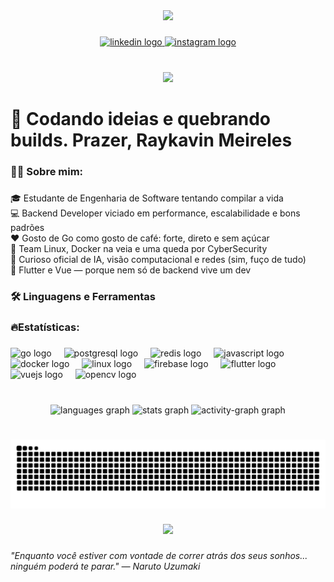 <div align="center">
  <img height="200" src="https://lh3.googleusercontent.com/d/1n68qa7w84E-rFBZ9f9X97ed974v_kzpT"  />
</div>

###

<div align="center">
  <a href="https://www.linkedin.com/in/raykavin-dev" target="_blank">
    <img src="https://raw.githubusercontent.com/maurodesouza/profile-readme-generator/master/src/assets/icons/social/linkedin/default.svg" width="37" height="25" alt="linkedin logo"  />
  </a>
  <a href="https://www.instagram.com/raykavin.dev" target="_blank">
    <img src="https://raw.githubusercontent.com/maurodesouza/profile-readme-generator/master/src/assets/icons/social/instagram/default.svg" width="37" height="25" alt="instagram logo"  />
  </a>
</div>

###

<br clear="both">

<div align="center">
  <img src="https://visitor-badge.laobi.icu/badge?page_id=raykavin.raykavin&left_color=tomato"  />
</div>

###

<h1 align="left">👋 Codando ideias e quebrando builds. Prazer, Raykavin Meireles</h1>

###

<h3 align="left">👩‍💻  Sobre mim:</h3>

###

<p align="left">🎓 Estudante de Engenharia de Software tentando compilar a vida<br>💻 Backend Developer viciado em performance, escalabilidade e bons padrões<br>❤️ Gosto de Go como gosto de café: forte, direto e sem açúcar<br>🐧 Team Linux, Docker na veia e uma queda por CyberSecurity<br>🧠 Curioso oficial de IA, visão computacional e redes (sim, fuço de tudo)<br>📱 Flutter e Vue — porque nem só de backend vive um dev</p>

###

<h3 align="left">🛠 Linguagens e Ferramentas</h3>

###

<h3 align="left">🔥Estatísticas:</h3>

###

<div align="left">
  <img src="https://cdn.jsdelivr.net/gh/devicons/devicon/icons/go/go-original.svg" height="40" alt="go logo"  />
  <img width="12" />
  <img src="https://cdn.jsdelivr.net/gh/devicons/devicon/icons/postgresql/postgresql-original.svg" height="40" alt="postgresql logo"  />
  <img width="12" />
  <img src="https://cdn.jsdelivr.net/gh/devicons/devicon/icons/redis/redis-original.svg" height="40" alt="redis logo"  />
  <img width="12" />
  <img src="https://cdn.jsdelivr.net/gh/devicons/devicon/icons/javascript/javascript-original.svg" height="40" alt="javascript logo"  />
  <img width="12" />
  <img src="https://cdn.jsdelivr.net/gh/devicons/devicon/icons/docker/docker-plain-wordmark.svg" height="40" alt="docker logo"  />
  <img width="12" />
  <img src="https://cdn.jsdelivr.net/gh/devicons/devicon/icons/linux/linux-original.svg" height="40" alt="linux logo"  />
  <img width="12" />
  <img src="https://cdn.jsdelivr.net/gh/devicons/devicon/icons/firebase/firebase-plain-wordmark.svg" height="40" alt="firebase logo"  />
  <img width="12" />
  <img src="https://cdn.jsdelivr.net/gh/devicons/devicon/icons/flutter/flutter-original.svg" height="40" alt="flutter logo"  />
  <img width="12" />
  <img src="https://cdn.jsdelivr.net/gh/devicons/devicon/icons/vuejs/vuejs-original.svg" height="40" alt="vuejs logo"  />
  <img width="12" />
  <img src="https://cdn.jsdelivr.net/gh/devicons/devicon/icons/opencv/opencv-original.svg" height="40" alt="opencv logo"  />
</div>

###

<br clear="both">

<div align="center">
  <img src="https://github-readme-stats.vercel.app/api/top-langs?username=raykavin&locale=pt-br&hide_title=false&layout=compact&card_width=320&langs_count=5&theme=github_dark&hide_border=false&order=2" height="150" alt="languages graph"  />
  <img src="https://github-readme-stats.vercel.app/api?username=raykavin&hide_title=false&hide_rank=false&show_icons=true&include_all_commits=true&count_private=true&disable_animations=false&theme=github_dark&locale=pt-br&hide_border=false&order=1" height="150" alt="stats graph"  />
  <img src="https://github-readme-activity-graph.vercel.app/graph?username=raykavin&theme=github-dark" height="150" alt="activity-graph graph"  />
</div>

###

<h1 align="left"></h1>

###

<img src="https://raw.githubusercontent.com/raykavin/raykavin/output/snake.svg" alt="Snake animation" />

###

<div align="center">
  <img height="150" src="https://lh3.googleusercontent.com/d/1NwguL601RtS-d64cInbV3OKSxWdgh8OC"  />
</div>

###

<h6 align="left">"Enquanto você estiver com vontade de correr atrás dos seus sonhos... ninguém poderá te parar." — Naruto Uzumaki</h6>

###

<h1 align="left"></h1>

###